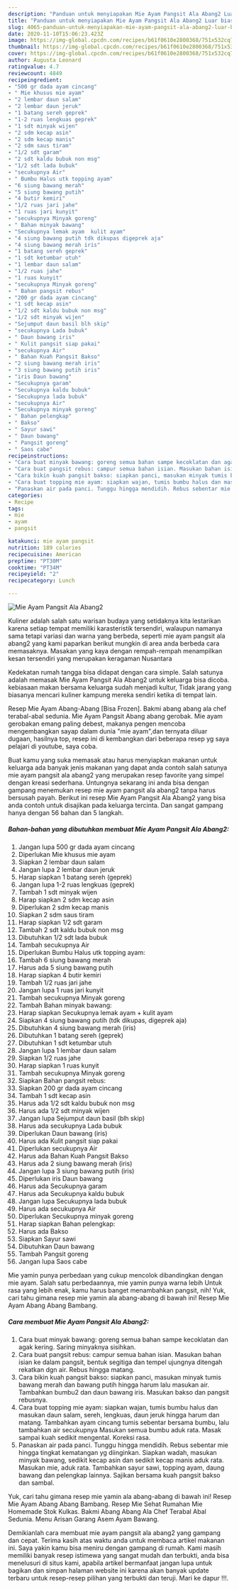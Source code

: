 ```yaml
---
description: "Panduan untuk menyiapakan Mie Ayam Pangsit Ala Abang2 Luar biasa"
title: "Panduan untuk menyiapakan Mie Ayam Pangsit Ala Abang2 Luar biasa"
slug: 4065-panduan-untuk-menyiapakan-mie-ayam-pangsit-ala-abang2-luar-biasa
date: 2020-11-10T15:06:23.423Z
image: https://img-global.cpcdn.com/recipes/b61f0610e2800368/751x532cq70/mie-ayam-pangsit-ala-abang2-foto-resep-utama.jpg
thumbnail: https://img-global.cpcdn.com/recipes/b61f0610e2800368/751x532cq70/mie-ayam-pangsit-ala-abang2-foto-resep-utama.jpg
cover: https://img-global.cpcdn.com/recipes/b61f0610e2800368/751x532cq70/mie-ayam-pangsit-ala-abang2-foto-resep-utama.jpg
author: Augusta Leonard
ratingvalue: 4.7
reviewcount: 4849
recipeingredient:
- "500 gr dada ayam cincang"
- " Mie khusus mie ayam"
- "2 lembar daun salam"
- "2 lembar daun jeruk"
- "1 batang sereh geprek"
- "1-2 ruas lengkuas geprek"
- "1 sdt minyak wijen"
- "2 sdm kecap asin"
- "2 sdm kecap manis"
- "2 sdm saus tiram"
- "1/2 sdt garam"
- "2 sdt kaldu bubuk non msg"
- "1/2 sdt lada bubuk"
- "secukupnya Air"
- " Bumbu Halus utk topping ayam"
- "6 siung bawang merah"
- "5 siung bawang putih"
- "4 butir kemiri"
- "1/2 ruas jari jahe"
- "1 ruas jari kunyit"
- "secukupnya Minyak goreng"
- " Bahan minyak bawang"
- "Secukupnya lemak ayam  kulit ayam"
- "4 siung bawang putih tdk dikupas digeprek aja"
- "4 siung bawang merah iris"
- "1 batang sereh geprek"
- "1 sdt ketumbar utuh"
- "1 lembar daun salam"
- "1/2 ruas jahe"
- "1 ruas kunyit"
- "secukupnya Minyak goreng"
- " Bahan pangsit rebus"
- "200 gr dada ayam cincang"
- "1 sdt kecap asin"
- "1/2 sdt kaldu bubuk non msg"
- "1/2 sdt minyak wijen"
- "Sejumput daun basil blh skip"
- "secukupnya Lada bubuk"
- " Daun bawang iris"
- " Kulit pangsit siap pakai"
- "secukupnya Air"
- " Bahan Kuah Pangsit Bakso"
- "2 siung bawang merah iris"
- "3 siung bawang putih iris"
- "iris Daun bawang"
- "Secukupnya garam"
- "Secukupnya kaldu bubuk"
- "Secukupnya lada bubuk"
- "secukupnya Air"
- "Secukupnya minyak goreng"
- " Bahan pelengkap"
- " Bakso"
- " Sayur sawi"
- " Daun bawang"
- " Pangsit goreng"
- " Saos cabe"
recipeinstructions:
- "Cara buat minyak bawang: goreng semua bahan sampe kecoklatan dan agak kering. Saring minyaknya sisihkan."
- "Cara buat pangsit rebus: campur semua bahan isian. Masukan bahan isian ke dalam pangsit, bentuk segitiga dan tempel ujungnya ditengah rekatkan dgn air. Rebus hingga matang."
- "Cara bikin kuah pangsit bakso: siapkan panci, masukan minyak tumis bawang merah dan bawang putih hingga harum lalu masukan air. Tambahkan bumbu2 dan daun bawang iris. Masukan bakso dan pangsit rebusnya."
- "Cara buat topping mie ayam: siapkan wajan, tumis bumbu halus dan masukan daun salam, sereh, lengkuas, daun jeruk hingga harum dan matang. Tambahkan ayam cincang tumis sebentar bersama bumbu, lalu tambahkan air secukupnya Masukan semua bumbu aduk rata. Masak sampai kuah sedikit mengental. Koreksi rasa."
- "Panaskan air pada panci. Tunggu hingga mendidih. Rebus sebentar mie hingga tingkat kematangan yg diinginkan. Siapkan wadah, masukan minyak bawang, sedikit kecap asin dan sedikit kecap manis aduk rata. Masukan mie, aduk rata. Tambahkan sayur sawi, topping ayam, daung bawang dan pelengkap lainnya. Sajikan bersama kuah pangsit bakso dan sambal."
categories:
- Recipe
tags:
- mie
- ayam
- pangsit

katakunci: mie ayam pangsit 
nutrition: 189 calories
recipecuisine: American
preptime: "PT30M"
cooktime: "PT34M"
recipeyield: "2"
recipecategory: Lunch

---
```



![Mie Ayam Pangsit Ala Abang2](https://img-global.cpcdn.com/recipes/b61f0610e2800368/751x532cq70/mie-ayam-pangsit-ala-abang2-foto-resep-utama.jpg)

Kuliner adalah salah satu warisan budaya yang setidaknya kita lestarikan karena setiap tempat memiliki karasteristik tersendiri, walaupun namanya sama tetapi variasi dan warna yang berbeda, seperti mie ayam pangsit ala abang2 yang kami paparkan berikut mungkin di area anda berbeda cara memasaknya. Masakan yang kaya dengan rempah-rempah menampilkan kesan tersendiri yang merupakan keragaman Nusantara

Kedekatan rumah tangga bisa didapat dengan cara simple. Salah satunya adalah memasak Mie Ayam Pangsit Ala Abang2 untuk keluarga bisa dicoba. kebiasaan makan bersama keluarga sudah menjadi kultur, Tidak jarang yang biasanya mencari kuliner kampung mereka sendiri ketika di tempat lain.

Resep Mie Ayam Abang-Abang [Bisa Frozen]. Bakmi abang abang ala chef terabal-abal sedunia. Mie Ayam Pangsit Abang abang gerobak. Mie ayam gerobakan emang paling debest, makanya pengen mencoba mengembangkan sayap dalam dunia &#34;mie ayam&#34;,dan ternyata diluar dugaan, hasilnya top, resep ini di kembangkan dari beberapa resep yg saya pelajari di youtube, saya coba.

Buat kamu yang suka memasak atau harus menyiapkan makanan untuk keluarga ada banyak jenis makanan yang dapat anda contoh salah satunya mie ayam pangsit ala abang2 yang merupakan resep favorite yang simpel dengan kreasi sederhana. Untungnya sekarang ini anda bisa dengan gampang menemukan resep mie ayam pangsit ala abang2 tanpa harus bersusah payah.
Berikut ini resep Mie Ayam Pangsit Ala Abang2 yang bisa anda contoh untuk disajikan pada keluarga tercinta. Dan sangat gampang hanya dengan 56 bahan dan 5 langkah.


<!--inarticleads1-->

##### Bahan-bahan yang dibutuhkan membuat Mie Ayam Pangsit Ala Abang2:

1. Jangan lupa 500 gr dada ayam cincang
1. Diperlukan  Mie khusus mie ayam
1. Siapkan 2 lembar daun salam
1. Jangan lupa 2 lembar daun jeruk
1. Harap siapkan 1 batang sereh (geprek)
1. Jangan lupa 1-2 ruas lengkuas (geprek)
1. Tambah 1 sdt minyak wijen
1. Harap siapkan 2 sdm kecap asin
1. Diperlukan 2 sdm kecap manis
1. Siapkan 2 sdm saus tiram
1. Harap siapkan 1/2 sdt garam
1. Tambah 2 sdt kaldu bubuk non msg
1. Dibutuhkan 1/2 sdt lada bubuk
1. Tambah secukupnya Air
1. Diperlukan  Bumbu Halus utk topping ayam:
1. Tambah 6 siung bawang merah
1. Harus ada 5 siung bawang putih
1. Harap siapkan 4 butir kemiri
1. Tambah 1/2 ruas jari jahe
1. Jangan lupa 1 ruas jari kunyit
1. Tambah secukupnya Minyak goreng
1. Tambah  Bahan minyak bawang:
1. Harap siapkan Secukupnya lemak ayam + kulit ayam
1. Siapkan 4 siung bawang putih (tdk dikupas, digeprek aja)
1. Dibutuhkan 4 siung bawang merah (iris)
1. Dibutuhkan 1 batang sereh (geprek)
1. Dibutuhkan 1 sdt ketumbar utuh
1. Jangan lupa 1 lembar daun salam
1. Siapkan 1/2 ruas jahe
1. Harap siapkan 1 ruas kunyit
1. Tambah secukupnya Minyak goreng
1. Siapkan  Bahan pangsit rebus:
1. Siapkan 200 gr dada ayam cincang
1. Tambah 1 sdt kecap asin
1. Harus ada 1/2 sdt kaldu bubuk non msg
1. Harus ada 1/2 sdt minyak wijen
1. Jangan lupa Sejumput daun basil (blh skip)
1. Harus ada secukupnya Lada bubuk
1. Diperlukan  Daun bawang (iris)
1. Harus ada  Kulit pangsit siap pakai
1. Diperlukan secukupnya Air
1. Harus ada  Bahan Kuah Pangsit Bakso
1. Harus ada 2 siung bawang merah (iris)
1. Jangan lupa 3 siung bawang putih (iris)
1. Diperlukan iris Daun bawang
1. Harus ada Secukupnya garam
1. Harus ada Secukupnya kaldu bubuk
1. Jangan lupa Secukupnya lada bubuk
1. Harus ada secukupnya Air
1. Diperlukan Secukupnya minyak goreng
1. Harap siapkan  Bahan pelengkap:
1. Harus ada  Bakso
1. Siapkan  Sayur sawi
1. Dibutuhkan  Daun bawang
1. Tambah  Pangsit goreng
1. Jangan lupa  Saos cabe


Mie yamin punya perbedaan yang cukup mencolok dibandingkan dengan mie ayam. Salah satu perbedaannya, mie yamin punya warna lebih Untuk rasa yang lebih enak, kamu harus banget menambahkan pangsit, nih! Yuk, cari tahu gimana resep mie yamin ala abang-abang di bawah ini! Resep Mie Ayam Abang Abang Bambang. 

<!--inarticleads2-->

##### Cara membuat  Mie Ayam Pangsit Ala Abang2:

1. Cara buat minyak bawang: goreng semua bahan sampe kecoklatan dan agak kering. Saring minyaknya sisihkan.
1. Cara buat pangsit rebus: campur semua bahan isian. Masukan bahan isian ke dalam pangsit, bentuk segitiga dan tempel ujungnya ditengah rekatkan dgn air. Rebus hingga matang.
1. Cara bikin kuah pangsit bakso: siapkan panci, masukan minyak tumis bawang merah dan bawang putih hingga harum lalu masukan air. Tambahkan bumbu2 dan daun bawang iris. Masukan bakso dan pangsit rebusnya.
1. Cara buat topping mie ayam: siapkan wajan, tumis bumbu halus dan masukan daun salam, sereh, lengkuas, daun jeruk hingga harum dan matang. Tambahkan ayam cincang tumis sebentar bersama bumbu, lalu tambahkan air secukupnya Masukan semua bumbu aduk rata. Masak sampai kuah sedikit mengental. Koreksi rasa.
1. Panaskan air pada panci. Tunggu hingga mendidih. Rebus sebentar mie hingga tingkat kematangan yg diinginkan. Siapkan wadah, masukan minyak bawang, sedikit kecap asin dan sedikit kecap manis aduk rata. Masukan mie, aduk rata. Tambahkan sayur sawi, topping ayam, daung bawang dan pelengkap lainnya. Sajikan bersama kuah pangsit bakso dan sambal.


Yuk, cari tahu gimana resep mie yamin ala abang-abang di bawah ini! Resep Mie Ayam Abang Abang Bambang. Resep Mie Sehat Rumahan Mie Homemade Stok Kulkas. Bakmi Abang Abang Ala Chef Terabal Abal Sedunia. Menu Arisan Garang Asem Ayam Bawang. 

Demikianlah cara membuat mie ayam pangsit ala abang2 yang gampang dan cepat. Terima kasih atas waktu anda untuk membaca artikel makanan ini. Saya yakin kamu bisa meniru dengan gampang di rumah. Kami masih memiliki banyak resep istimewa yang sangat mudah dan terbukti, anda bisa menelusuri di situs kami, apabila artikel bermanfaat jangan lupa untuk bagikan dan simpan halaman website ini karena akan banyak update terbaru untuk resep-resep pilihan yang terbukti dan teruji. Mari ke dapur !!!. 

